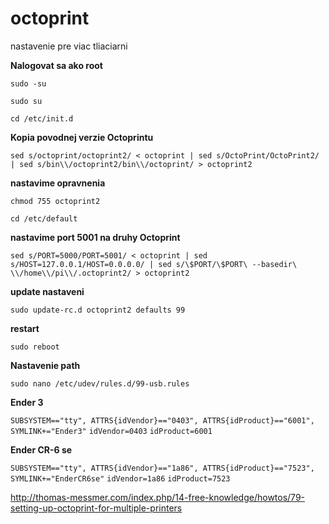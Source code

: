 # octoprint
nastavenie pre viac tliaciarni

**Nalogovat sa ako root**

`sudo -su`

`sudo su`

`cd /etc/init.d`

**Kopia povodnej verzie Octoprintu**

`sed s/octoprint/octoprint2/ < octoprint | sed s/OctoPrint/OctoPrint2/ | sed s/bin\\/octoprint2/bin\\/octoprint/ > octoprint2`

**nastavime opravnenia**

`chmod 755 octoprint2`

`cd /etc/default`

**nastavime port 5001 na druhy Octoprint**

`sed s/PORT=5000/PORT=5001/ < octoprint | sed s/HOST=127.0.0.1/HOST=0.0.0.0/ | sed s/\$PORT/\$PORT\ --basedir\ \\/home\\/pi\\/.octoprint2/ > octoprint2`

**update nastaveni**

`sudo update-rc.d octoprint2 defaults 99`

**restart**

`sudo reboot`

**Nastavenie path**

`sudo nano /etc/udev/rules.d/99-usb.rules`

**Ender 3**

`SUBSYSTEM=="tty", ATTRS{idVendor}=="0403", ATTRS{idProduct}=="6001", SYMLINK+="Ender3"`
`idVendor=0403`
`idProduct=6001`


**Ender CR-6 se**

`SUBSYSTEM=="tty", ATTRS{idVendor}=="1a86", ATTRS{idProduct}=="7523", SYMLINK+="EnderCR6se"`
`idVendor=1a86`
`idProduct=7523`

http://thomas-messmer.com/index.php/14-free-knowledge/howtos/79-setting-up-octoprint-for-multiple-printers
